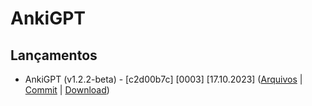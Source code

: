 # AnkiGPT

## Lançamentos

* AnkiGPT (v1.2.2-beta) - [c2d00b7c] [0003] [17.10.2023] ([Arquivos](https://github.com/AnkiGPT-Git/AnkiGPT/tree/a631d6d0c932d6bfb210adf1a7291dc0371e3b80) | [Commit](https://github.com/AnkiGPT-Git/AnkiGPT/commit/a631d6d0c932d6bfb210adf1a7291dc0371e3b80) | [Download](https://github.com/AnkiGPT-Git/AnkiGPT/raw/AnkiGPT_v1.2.2-beta/%23AnkiGPT.ankiaddon))